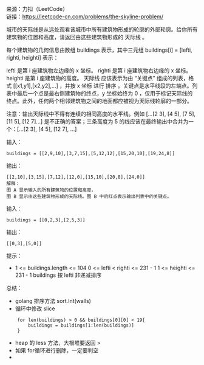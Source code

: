 
来源：力扣（LeetCode）  
链接：https://leetcode-cn.com/problems/the-skyline-problem/

城市的天际线是从远处观看该城市中所有建筑物形成的轮廓的外部轮廓。给你所有建筑物的位置和高度，请返回由这些建筑物形成的 天际线 。

每个建筑物的几何信息由数组 buildings 表示，其中三元组 buildings[i] = [lefti, righti, heighti] 表示：

lefti 是第 i 座建筑物左边缘的 x 坐标。
righti 是第 i 座建筑物右边缘的 x 坐标。
heighti 是第 i 座建筑物的高度。
天际线 应该表示为由 “关键点” 组成的列表，格式 [[x1,y1],[x2,y2],...] ，并按 x 坐标 进行 排序 。关键点是水平线段的左端点。列表中最后一个点是最右侧建筑物的终点，y 坐标始终为 0 ，仅用于标记天际线的终点。此外，任何两个相邻建筑物之间的地面都应被视为天际线轮廓的一部分。

注意：输出天际线中不得有连续的相同高度的水平线。例如 [...[2 3], [4 5], [7 5], [11 5], [12 7]...] 是不正确的答案；三条高度为 5 的线应该在最终输出中合并为一个：[...[2 3], [4 5], [12 7], ...]



输入：
```
buildings = [[2,9,10],[3,7,15],[5,12,12],[15,20,10],[19,24,8]]
```
输出：
```
[[2,10],[3,15],[7,12],[12,0],[15,10],[20,8],[24,0]]
解释：
图 A 显示输入的所有建筑物的位置和高度，
图 B 显示由这些建筑物形成的天际线。图 B 中的红点表示输出列表中的关键点。
```

输入：
```
buildings = [[0,2,3],[2,5,3]]
```
输出：
```
[[0,3],[5,0]]
```


提示：
    

* 1 <= buildings.length <= 104
  0 <= lefti < righti <= 231 - 1
  1 <= heighti <= 231 - 1
  buildings 按 lefti 非递减排序


总结：
* golang 排序方法 sort.Int(walls)
* 循环中修改 slice 
```golang
	for len(buildings) > 0 && buildings[0][0] < 19{
		buildings = buildings[1:len(buildings)]
	}
```
* heap 的 less 方法，大根堆要返回 >
* 如果 for循环进行删除，一定要判空
* 